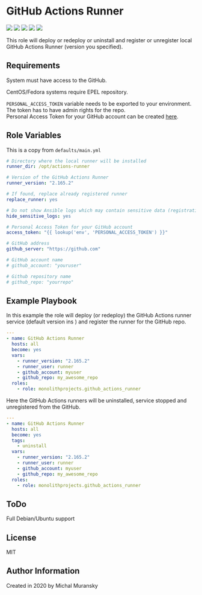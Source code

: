 GitHub Actions Runner
=========

<a href="https://galaxy.ansible.com/monolithprojects/ansible-github_actions_runner"><img src="https://img.shields.io/ansible/quality/47118?style=flat&logo=ansible"/></a> 
<a href="https://galaxy.ansible.com/monolithprojects/ansible-github_actions_runner"><img src="https://img.shields.io/ansible/role/d/47118"/></a> 
<a href="https://galaxy.ansible.com/monolithprojects/github_actions_runner"><img src="https://img.shields.io/github/v/release/MonolithProjects/ansible-github_actions_runner"/></a> 
<a href="https://github.com/MonolithProjects/ansible-github_actions_runner/actions"><img src="https://github.com/MonolithProjects/ansible-github_actions_runner/workflows/molecule%20test/badge.svg?branch=master"/></a>
<a href="https://github.com/MonolithProjects/ansible-github_actions_runner/blob/master/LICENSE"><img src="https://img.shields.io/github/license/MonolithProjects/ansible-github_actions_runner"/></a>

This role will deploy or redeploy or uninstall and register or unregister local GitHub Actions Runner (version you specified).


Requirements
------------

System must have access to the GitHub.

CentOS/Fedora systems require EPEL repository.

`PERSONAL_ACCESS_TOKEN` variable needs to be exported to your environment. The token has to have admin rights for the repo.  
Personal Access Token for your GitHub account can be created [here](https://github.com/settings/tokens).

Role Variables
--------------

This is a copy from `defaults/main.yml`

```yaml
# Directory where the local runner will be installed
runner_dir: /opt/actions-runner

# Version of the GitHub Actions Runner
runner_version: "2.165.2"

# If found, replace already registered runner
replace_runner: yes

# Do not show Ansible logs which may contain sensitive data (registration token)
hide_sensitive_logs: yes

# Personal Access Token for your GitHub account
access_token: "{{ lookup('env', 'PERSONAL_ACCESS_TOKEN') }}"

# GitHub address
github_server: "https://github.com"

# GitHub account name
# github_account: "youruser"

# Github repository name
# github_repo: "yourrepo"
```


Example Playbook
----------------

In this example the role will deploy (or redeploy) the GitHub Actions runner service (default version ins ) and register the runner for the GitHub repo.

```yaml
---
- name: GitHub Actions Runner
  hosts: all
  become: yes
  vars:
    - runner_version: "2.165.2"
    - runner_user: runner
    - github_account: myuser
    - github_repo: my_awesome_repo
  roles:
    - role: monolithprojects.github_actions_runner
```

Here the GitHub Actions runners will be uninstalled, service stopped and unregistered from the GitHub.
```yaml
---
- name: GitHub Actions Runner
  hosts: all
  become: yes
  tags:
    - uninstall
  vars:
    - runner_version: "2.165.2"
    - runner_user: runner
    - github_account: myuser
    - github_repo: my_awesome_repo
  roles:
    - role: monolithprojects.github_actions_runner
```

ToDo
----
Full Debian/Ubuntu support

License
-------

MIT

Author Information
------------------

Created in 2020 by Michal Muransky